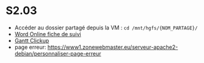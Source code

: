 # S2.03

- Accéder au dossier partagé depuis la VM : `cd /mnt/hgfs/{NOM_PARTAGE}/`
- [Word Online fiche de suivi](https://uniren1-my.sharepoint.com/:w:/g/personal/paolo_toe_etudiant_univ-rennes1_fr/Ea-qmSKSCKVJmkSPMpR-JGIB5owSwLKHEKvSLw5OEGgnrQ?rtime=lIq2z_9z3Eg)
- [Gantt Clickup](https://app.clickup.com/9015652356/v/li/901504898774)
- page erreur: https://www1.zonewebmaster.eu/serveur-apache2-debian/personnaliser-page-erreur
